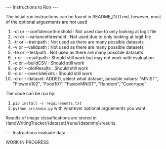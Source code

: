 --- Instructions to Run ---

  The initial run instructions can be found in README_OLD.md, however, most of the optional arguements are not used

1. -ct or --confidencethreshold : Not used due to only looking at logit file
2. -vt or --variancethreshold : Not used due to only looking at logit file
3. -tr or --trainpath : Not used as there are many possible datasets
4. -v  or --validpath : Not used as there are many possible datasets
5. -te or --testpath : Not used as there are many possible datasets
6. -r  or --resultpath : Should still work but may not work with evaluation
7. -c  or --buildCSV : Should still work
8. -p  or --plotResults : Should still work
9. -o  or --overrideExits : Should still work
10. -d or --dataset: ADDED, select what dataset, possible values: "MNIST", "Flowers102", "Food101", "FasionMNIST", "Random", "Covertype"

  The code can be run by:
  1. `pip install -r requirements.txt`
  2. `python src/main.py` with whatever optional arguements you want

Results of image classifications are stored in HandWritingTracker/{dataset}/runs/{datetime}/results. 

--- Instructions evaluate data ---

WORK IN PROGRESS
